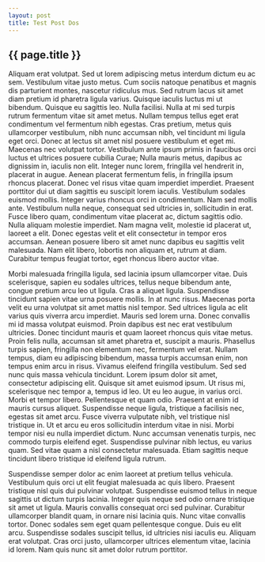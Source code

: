 ```yaml
---
layout: post
title: Test Post Dos
---
```


## {{ page.title }}

Aliquam erat volutpat. Sed ut lorem adipiscing metus interdum dictum eu ac sem. Vestibulum vitae justo metus. Cum sociis natoque penatibus et magnis dis parturient montes, nascetur ridiculus mus. Sed rutrum lacus sit amet diam pretium id pharetra ligula varius. Quisque iaculis luctus mi ut bibendum. Quisque eu sagittis leo. Nulla facilisi. Nulla at mi sed turpis rutrum fermentum vitae sit amet metus. Nullam tempus tellus eget erat condimentum vel fermentum nibh egestas. Cras pretium, metus quis ullamcorper vestibulum, nibh nunc accumsan nibh, vel tincidunt mi ligula eget orci. Donec at lectus sit amet nisl posuere vestibulum et eget mi. Maecenas nec volutpat tortor. Vestibulum ante ipsum primis in faucibus orci luctus et ultrices posuere cubilia Curae; Nulla mauris metus, dapibus ac dignissim in, iaculis non elit. Integer nunc lorem, fringilla vel hendrerit in, placerat in augue. Aenean placerat fermentum felis, in fringilla ipsum rhoncus placerat. Donec vel risus vitae quam imperdiet imperdiet. Praesent porttitor dui ut diam sagittis eu suscipit lorem iaculis. Vestibulum sodales euismod mollis. Integer varius rhoncus orci in condimentum. Nam sed mollis ante. Vestibulum nulla neque, consequat sed ultricies in, sollicitudin in erat. Fusce libero quam, condimentum vitae placerat ac, dictum sagittis odio. Nulla aliquam molestie imperdiet. Nam magna velit, molestie id placerat ut, laoreet a elit. Donec egestas velit et elit consectetur in tempor eros accumsan. Aenean posuere libero sit amet nunc dapibus eu sagittis velit malesuada. Nam elit libero, lobortis non aliquam et, rutrum at diam. Curabitur tempus feugiat tortor, eget rhoncus libero auctor vitae.

Morbi malesuada fringilla ligula, sed lacinia ipsum ullamcorper vitae. Duis scelerisque, sapien eu sodales ultrices, tellus neque bibendum ante, congue pretium arcu leo ut ligula. Cras a aliquet ligula. Suspendisse tincidunt sapien vitae urna posuere mollis. In at nunc risus. Maecenas porta velit eu urna volutpat sit amet mattis nisl tempor. Sed ultrices ligula ac elit varius quis viverra arcu imperdiet. Mauris sed lorem urna. Donec convallis mi id massa volutpat euismod. Proin dapibus est nec erat vestibulum ultricies. Donec tincidunt mauris et quam laoreet rhoncus quis vitae metus. Proin felis nulla, accumsan sit amet pharetra et, suscipit a mauris. Phasellus turpis sapien, fringilla non elementum nec, fermentum vel erat. Nullam tempus, diam eu adipiscing bibendum, massa turpis accumsan enim, non tempus enim arcu in risus. Vivamus eleifend fringilla vestibulum. Sed sed nunc quis massa vehicula tincidunt.
Lorem ipsum dolor sit amet, consectetur adipiscing elit. Quisque sit amet euismod ipsum. Ut risus mi, scelerisque nec tempor a, tempus id leo. Ut eu leo augue, in varius orci. Morbi et tempor libero. Pellentesque et quam odio. Praesent at enim id mauris cursus aliquet. Suspendisse neque ligula, tristique a facilisis nec, egestas sit amet arcu. Fusce viverra vulputate nibh, vel tristique nisl tristique in. Ut et arcu eu eros sollicitudin interdum vitae in nisi. Morbi tempor nisi eu nulla imperdiet dictum. Nunc accumsan venenatis turpis, nec commodo turpis eleifend eget. Suspendisse pulvinar nibh lectus, eu varius quam. Sed vitae quam a nisl consectetur malesuada. Etiam sagittis neque tincidunt libero tristique id eleifend ligula rutrum.

Suspendisse semper dolor ac enim laoreet at pretium tellus vehicula. Vestibulum quis orci ut elit feugiat malesuada ac quis libero. Praesent tristique nisl quis dui pulvinar volutpat. Suspendisse euismod tellus in neque sagittis ut dictum turpis lacinia. Integer quis neque sed odio ornare tristique sit amet ut ligula. Mauris convallis consequat orci sed pulvinar. Curabitur ullamcorper blandit quam, in ornare nisi lacinia quis. Nunc vitae convallis tortor. Donec sodales sem eget quam pellentesque congue. Duis eu elit arcu. Suspendisse sodales suscipit tellus, id ultricies nisi iaculis eu. Aliquam erat volutpat. Cras orci justo, ullamcorper ultrices elementum vitae, lacinia id lorem. Nam quis nunc sit amet dolor rutrum porttitor.

